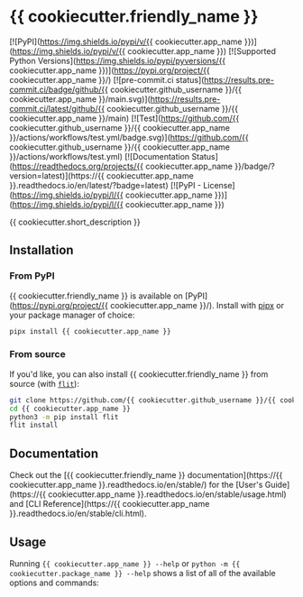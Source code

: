 <!-- start docs-include-index -->

# {{ cookiecutter.friendly_name }}

[![PyPI](https://img.shields.io/pypi/v/{{ cookiecutter.app_name }})](https://img.shields.io/pypi/v/{{ cookiecutter.app_name }})
[![Supported Python Versions](https://img.shields.io/pypi/pyversions/{{ cookiecutter.app_name }})](https://pypi.org/project/{{ cookiecutter.app_name }}/)
[![pre-commit.ci status](https://results.pre-commit.ci/badge/github/{{ cookiecutter.github_username }}/{{ cookiecutter.app_name }}/main.svg)](https://results.pre-commit.ci/latest/github/{{ cookiecutter.github_username }}/{{ cookiecutter.app_name }}/main)
[![Test](https://github.com/{{ cookiecutter.github_username }}/{{ cookiecutter.app_name }}/actions/workflows/test.yml/badge.svg)](https://github.com/{{ cookiecutter.github_username }}/{{ cookiecutter.app_name }}/actions/workflows/test.yml)
[![Documentation Status](https://readthedocs.org/projects/{{ cookiecutter.app_name }}/badge/?version=latest)](https://{{ cookiecutter.app_name }}.readthedocs.io/en/latest/?badge=latest)
[![PyPI - License](https://img.shields.io/pypi/l/{{ cookiecutter.app_name }})](https://img.shields.io/pypi/l/{{ cookiecutter.app_name }})

{{ cookiecutter.short_description }}

<!-- end docs-include-index -->

## Installation

<!-- start docs-include-installation -->

### From PyPI

{{ cookiecutter.friendly_name }} is available on [PyPI](https://pypi.org/project/{{ cookiecutter.app_name }}/). Install with [pipx](https://pypa.github.io/pipx/) or your package manager of choice:

```bash
pipx install {{ cookiecutter.app_name }}
```

### From source

If you'd like, you can also install {{ cookiecutter.friendly_name }} from source (with [`flit`](https://flit.readthedocs.io/en/latest/)):

```bash
git clone https://github.com/{{ cookiecutter.github_username }}/{{ cookiecutter.app_name }}.git
cd {{ cookiecutter.app_name }}
python3 -m pip install flit
flit install
```

<!-- end docs-include-installation -->

## Documentation

Check out the [{{ cookiecutter.friendly_name }} documentation](https://{{ cookiecutter.app_name }}.readthedocs.io/en/stable/) for the [User's Guide](https://{{ cookiecutter.app_name }}.readthedocs.io/en/stable/usage.html) and [CLI Reference](https://{{ cookiecutter.app_name }}.readthedocs.io/en/stable/cli.html).

## Usage

<!-- start docs-include-usage -->

Running `{{ cookiecutter.app_name }} --help` or `python -m {{ cookiecutter.package_name }} --help` shows a list of all of the available options and commands:

<!-- [[[cog
import cog
from {{ cookiecutter.package_name }} import cli
from click.testing import CliRunner
runner = CliRunner()
result = runner.invoke(cli.cli, ["--help"], terminal_width=88)
help = result.output.replace("Usage: cli", "Usage: {{ cookiecutter.app_name }}")
cog.outl(f"\n```sh\ncookiecutter-python-cli-app-demo-with-rich --help\n{help.rstrip()}\n```\n")
]]] -->
<!-- [[[end]]] -->

<!-- end docs-include-usage -->
